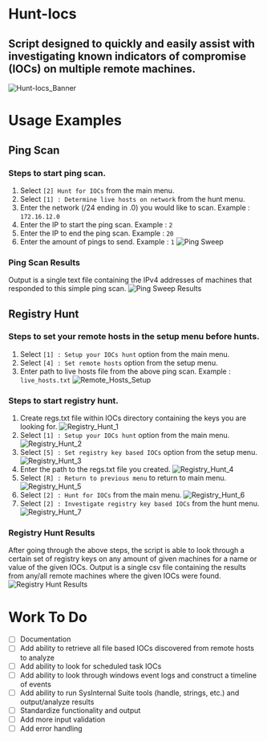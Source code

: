 # Hunt-Iocs
## Script designed to quickly and easily assist with investigating known indicators of compromise (IOCs) on multiple remote machines.
![Hunt-Iocs_Banner](/images/main_menu.png)

# Usage Examples
## Ping Scan
### Steps to start ping scan.
1. Select `[2] Hunt for IOCs` from the main menu.
1. Select `[1] : Determine live hosts on network` from the hunt menu.
1. Enter the network (/24 ending in .0) you would like to scan. Example : `172.16.12.0`
1. Enter the IP to start the ping scan. Example : `2`
1. Enter the IP to end the ping scan. Example : `20`
1. Enter the amount of pings to send. Example : `1`
![Ping Sweep](/images/example_ping_sweep.png)
  
### Ping Scan Results
Output is a single text file containing the IPv4 addresses of machines that responded to this simple ping scan.
![Ping Sweep Results](/images/example_ping_sweep_results.png)
  
## Registry Hunt
### Steps to set your remote hosts in the setup menu before hunts.
1. Select `[1] : Setup your IOCs hunt` option from the main menu.
1. Select `[4] : Set remote hosts` option from the setup menu.
1. Enter path to live hosts file from the above ping scan. Example : `live_hosts.txt`
![Remote_Hosts_Setup](/images/remote_hosts_setup.png)
  
### Steps to start registry hunt.
1. Create regs.txt file within IOCs directory containing the keys you are looking for.
![Registry_Hunt_1](/images/example_registry_hunt_1.png)
1. Select `[1] : Setup your IOCs hunt` option from the main menu.
![Registry_Hunt_2](/images/example_registry_hunt_2.png)
1. Select `[5] : Set registry key based IOCs` option from the setup menu.
![Registry_Hunt_3](/images/example_registry_hunt_3.png)
1. Enter the path to the regs.txt file you created.
![Registry_Hunt_4](/images/example_registry_hunt_4.png)
1. Select `[R] : Return to previous menu` to return to main menu.
![Registry_Hunt_5](/images/example_registry_hunt_5.png)
1. Select `[2] : Hunt for IOCs` from the main menu.
![Registry_Hunt_6](/images/example_registry_hunt_6.png)
1. Select `[2] : Investigate registry key based IOCs` from the hunt menu.
![Registry_Hunt_7](/images/example_registry_hunt.png)
  
### Registry Hunt Results
After going through the above steps, the script is able to look through a certain set of registry keys on any amount of given machines for a name or value of the given IOCs. Output is a single csv file containing the results from any/all remote machines where the given IOCs were found.
![Registry Hunt Results](/images/example_registry_hunt_results.PNG)
  
# Work To Do
- [ ] Documentation
- [ ] Add ability to retrieve all file based IOCs discovered from remote hosts to analyze  
- [ ] Add ability to look for scheduled task IOCs  
- [ ] Add ability to look through windows event logs and construct a timeline of events  
- [ ] Add ability to run SysInternal Suite tools (handle, strings, etc.) and output/analyze results
- [ ] Standardize functionality and output
- [ ] Add more input validation  
- [ ] Add error handling 
